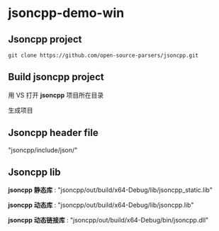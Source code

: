 # jsoncpp-demo-win

## Jsoncpp project

```
git clone https://github.com/open-source-parsers/jsoncpp.git
```


## Build jsoncpp project

用 VS 打开 **jsoncpp** 项目所在目录

生成项目


## Jsoncpp header file

"jsoncpp/include/json/"


## Jsoncpp lib

**jsoncpp 静态库** : "jsoncpp/out/build/x64-Debug/lib/jsoncpp_static.lib"

**jsoncpp 动态库** : "jsoncpp/out/build/x64-Debug/lib/jsoncpp.lib"

**jsoncpp 动态链接库** : "jsoncpp/out/build/x64-Debug/bin/jsoncpp.dll"